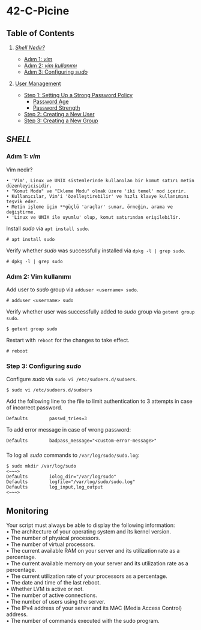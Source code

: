 # 42-C-Picine

## Table of Contents
1. [*Shell Nedir?*](#SHELL)
    - [Adım 1: *vim*](#Adım-1-vim)
    - [Adım 2: *vim kullanımı*](#Adım-2-vim-kullanımı)
    - [Adım 3: Configuring *sudo*](#step-3-configuring-sudo)

4. [User Management](#user-management)
    - [Step 1: Setting Up a Strong Password Policy](#step-1-setting-up-a-strong-password-policy)
       - [Password Age](#password-age)
       - [Password Strength](#password-strength)
    - [Step 2: Creating a New User](#step-2-creating-a-new-user)
    - [Step 3: Creating a New Group](#step-3-creating-a-new-group)

## *SHELL*

### Adım 1: *vim*
Vim nedir?
```
• 'Vim', Linux ve UNIX sistemlerinde kullanılan bir komut satırı metin düzenleyicisidir.
• "Komut Modu" ve "Ekleme Modu" olmak üzere 'iki temel' mod içerir.
• Kullanıcılar, Vim'i 'özelleştirebilir' ve hızlı klavye kullanımını teşvik eder.
• Metin işleme için **güçlü 'araçlar' sunar, örneğin, arama ve değiştirme.
• 'Linux ve UNIX ile uyumlu' olup, komut satırından erişilebilir.
```
Install *sudo* via `apt install sudo`.
```
# apt install sudo
```
Verify whether *sudo* was successfully installed via `dpkg -l | grep sudo`.
```
# dpkg -l | grep sudo
```

### Adım 2: Vim kullanımı
Add user to *sudo* group via `adduser <username> sudo`.
```
# adduser <username> sudo
```
Verify whether user was successfully added to *sudo* group via `getent group sudo`.
```
$ getent group sudo
```
Restart with `reboot` for the changes to take effect.
```
# reboot
```

### Step 3: Configuring *sudo*
Configure *sudo* via `sudo vi /etc/sudoers.d/sudoers`.
```
$ sudo vi /etc/sudoers.d/sudoers
```
Add the following line to the file to limit authentication to 3 attempts in case of incorrect password.
```
Defaults        passwd_tries=3
```
To add error message in case of wrong password:
```
Defaults        badpass_message="<custom-error-message>"
```
###
To log all *sudo* commands to `/var/log/sudo/sudo.log`:
```
$ sudo mkdir /var/log/sudo
<~~~>
Defaults        iolog_dir="/var/log/sudo"
Defaults        logfile="/var/log/sudo/sudo.log"
Defaults        log_input,log_output
<~~~>
```
## Monitoring

Your script must always be able to display the following information:<br/>
• The architecture of your operating system and its kernel version.<br/>
• The number of physical processors.<br/>
• The number of virtual processors.<br/>
• The current available RAM on your server and its utilization rate as a percentage.<br/>
• The current available memory on your server and its utilization rate as a percentage.<br/>
• The current utilization rate of your processors as a percentage.<br/>
• The date and time of the last reboot.<br/>
• Whether LVM is active or not.<br/>
• The number of active connections.<br/>
• The number of users using the server.<br/>
• The IPv4 address of your server and its MAC (Media Access Control) address.<br/>
• The number of commands executed with the sudo program.
